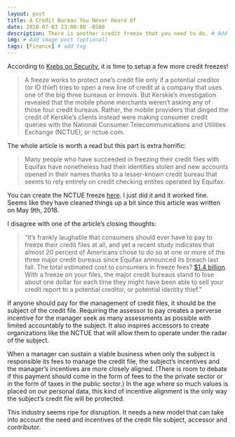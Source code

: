```yaml
---
layout: post
title: A Credit Bureau You Never Heard Of
date: 2018-07-03 23:00:00 -0500
description: There is another credit freeze that you need to do. # Add post description (optional)
img: # Add image post (optional)
tags: [Finance] # add tag
---
```


According to [Krebs on Security](https://krebsonsecurity.com/2018/05/another-credit-freeze-target-nctue-com/), it is time to setup a few more credit freezes!

> A freeze works to protect one’s credit file only if a potential creditor (or ID thief) tries to open a new line of credit at a company that uses one of the big three bureaus or Innovis. But Kerskie’s investigation revealed that the mobile phone merchants weren’t asking any of those four credit bureaus. Rather, the mobile providers that dinged the credit of Kerskie’s clients instead were making consumer credit queries with the National Consumer Telecommunications and Utilities Exchange (NCTUE), or nctue.com.

​The whole article is worth a read but this part is extra horrific:

> Many people who have succeeded in freezing their credit files with Equifax have nonetheless had their identities stolen and new accounts opened in their names thanks to a lesser-known credit bureau that seems to rely entirely on credit checking entites operated by Equifax.

​You can create the NCTUE freeze [here](http://www.nctue.com/Consumers). I just did it and it worked fine. Seems like they have cleaned things up a bit since this article was written on May 9th, 2018.

I disagree with one of the article’s closing thoughts:

> “It’s frankly laughable that consumers should ever have to pay to freeze their credit files at all, and yet a recent study indicates that almost 20 percent of Americans chose to do so at one or more of the three major credit bureaus since Equifax announced its breach last fall. The total estimated cost to consumers in freeze fees? [$1.4 billion](https://krebsonsecurity.com/2018/03/survey-americans-spent-1-4b-on-credit-freeze-fees-in-wake-of-equifax-breach/). With a freeze on your files, the major credit bureaus stand to lose about one dollar for each time they might have been able to sell your credit report to a potential creditor, or potential identity thief.”

If anyone should pay for the management of credit files, it should be the subject of the credit file. Requiring the assessor  to pay creates a perverse incentive for the manager seek as many assessments as possible with limited accountably to the subject. It also inspires accessors to create organizations like the NCTUE that will allow them to operate under the radar of the subject.

When a manager can sustain a viable business when only the subject is responsible its fees to manage the credit file, the subject’s incentives and the manager’s incentives are more closely aligned. (There is room to debate if this payment should come in the form of fees to the the private sector or in the form of taxes in the public sector.) In the age where so much values is placed on our personal data, this kind of incentive alignment is the only way the subject’s credit file will be protected.

This industry seems ripe for disruption. It needs a new model that can take into account the need and incentives of the credit file subject, accessor and contributor.